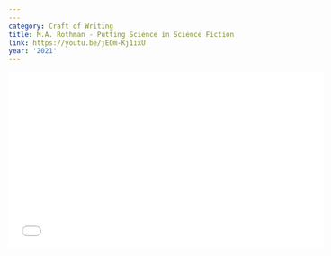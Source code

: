 ```yaml
---
---
category: Craft of Writing
title: M.A. Rothman - Putting Science in Science Fiction
link: https://youtu.be/jEQm-Kj1ixU
year: '2021'
---
```

<iframe width="560" height="315" src="{{ page.link }}" frameborder="0" allowfullscreen></iframe>
